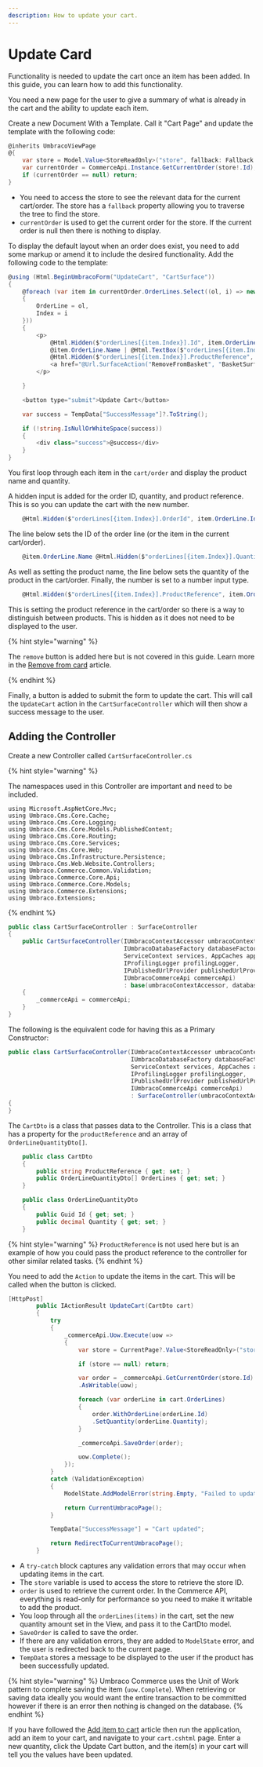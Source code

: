 ```yaml
---
description: How to update your cart.
---
```


# Update Card

Functionality is needed to update the cart once an item has been added. In this guide, you can learn how to add this functionality. 

You need a new page for the user to give a summary of what is already in the cart and the ability to update each item.

Create a new Document With a Template. Call it "Cart Page" and update the template with the following code:

```csharp
@inherits UmbracoViewPage
@{
	var store = Model.Value<StoreReadOnly>("store", fallback: Fallback.ToAncestors);
	var currentOrder = CommerceApi.Instance.GetCurrentOrder(store!.Id);
	if (currentOrder == null) return;
}
```

- You need to access the store to see the relevant data for the current cart/order. The store has a `fallback` property allowing you to traverse the tree to find the store.
- `currentOrder` is used to get the current order for the store. If the current order is null then there is nothing to display.

To display the default layout when an order does exist, you need to add some markup or amend it to include the desired functionality. Add the following code to the template:

```csharp
@using (Html.BeginUmbracoForm("UpdateCart", "CartSurface"))
{
    @foreach (var item in currentOrder.OrderLines.Select((ol, i) => new
    {
        OrderLine = ol,
        Index = i
    }))
    {
        <p>
            @Html.Hidden($"orderLines[{item.Index}].Id", item.OrderLine.Id)
            @item.OrderLine.Name | @Html.TextBox($"orderLines[{item.Index}].Quantity", (int)item.OrderLine.Quantity, new { @type = "number" })
            @Html.Hidden($"orderLines[{item.Index}].ProductReference", item.OrderLine.ProductReference)
            <a href="@Url.SurfaceAction("RemoveFromBasket", "BasketSurface", new { OrderLineId = item.OrderLine.Id })">Remove</a>
        </p>

    }

    <button type="submit">Update Cart</button>

    var success = TempData["SuccessMessage"]?.ToString();

    if (!string.IsNullOrWhiteSpace(success))
    {
        <div class="success">@success</div>
    }
}
```

You first loop through each item in the `cart/order` and display the product name and quantity.

A hidden input is added for the order ID, quantity, and product reference. This is so you can update the cart with the new number.

```csharp
    @Html.Hidden($"orderLines[{item.Index}].OrderId", item.OrderLine.Id)
```

The line below sets the ID of the order line (or the item in the current cart/order).

```csharp
    @item.OrderLine.Name @Html.Hidden($"orderLines[{item.Index}].Quantity", (int)item.OrderLine.Quantity, new { @type = "number" })
```

As well as setting the product name, the line below sets the quantity of the product in the cart/order. Finally, the number is set to a number input type.

```csharp
    @Html.Hidden($"orderLines[{item.Index}].ProductReference", item.OrderLine.ProductReference)
```

This is setting the product reference in the cart/order so there is a way to distinguish between products. This is hidden as it does not need to be displayed to the user.

{% hint style="warning" %}

The `remove` button is added here but is not covered in this guide. Learn more in the [Remove from card](delete-item.md) article.

{% endhint %}

Finally, a button is added to submit the form to update the cart. This will call the `UpdateCart` action in the `CartSurfaceController` which will then show a success message to the user.

## Adding the Controller

Create a new Controller called `CartSurfaceController.cs`

{% hint style="warning" %}

The namespaces used in this Controller are important and need to be included.

```
using Microsoft.AspNetCore.Mvc;
using Umbraco.Cms.Core.Cache;
using Umbraco.Cms.Core.Logging;
using Umbraco.Cms.Core.Models.PublishedContent;
using Umbraco.Cms.Core.Routing;
using Umbraco.Cms.Core.Services;
using Umbraco.Cms.Core.Web;
using Umbraco.Cms.Infrastructure.Persistence;
using Umbraco.Cms.Web.Website.Controllers;
using Umbraco.Commerce.Common.Validation;
using Umbraco.Commerce.Core.Api;
using Umbraco.Commerce.Core.Models;
using Umbraco.Commerce.Extensions;
using Umbraco.Extensions;
```

{% endhint %}

```csharp
public class CartSurfaceController : SurfaceController
{
    public CartSurfaceController(IUmbracoContextAccessor umbracoContextAccessor, 
                                 IUmbracoDatabaseFactory databaseFactory, 
                                 ServiceContext services, AppCaches appCaches, 
                                 IProfilingLogger profilingLogger, 
                                 IPublishedUrlProvider publishedUrlProvider, 
                                 IUmbracoCommerceApi commerceApi) 
                                 : base(umbracoContextAccessor, databaseFactory, services, appCaches, profilingLogger, publishedUrlProvider)
    {
        _commerceApi = commerceApi;
    }
}
```

The following is the equivalent code for having this as a Primary Constructor:

```csharp
public class CartSurfaceController(IUmbracoContextAccessor umbracoContextAccessor,
                                   IUmbracoDatabaseFactory databaseFactory, 
                                   ServiceContext services, AppCaches appCaches, 
                                   IProfilingLogger profilingLogger, 
                                   IPublishedUrlProvider publishedUrlProvider, 
                                   IUmbracoCommerceApi commerceApi) 
                                   : SurfaceController(umbracoContextAccessor, databaseFactory, services, appCaches, profilingLogger, publishedUrlProvider)
{
}
```

The `CartDto` is a class that passes data to the Controller. This is a class that has a property for the `productReference` and an array of `OrderLineQuantityDto[]`.

```csharp
    public class CartDto
    {
        public string ProductReference { get; set; }
        public OrderLineQuantityDto[] OrderLines { get; set; }
    }

    public class OrderLineQuantityDto
    {
        public Guid Id { get; set; }
        public decimal Quantity { get; set; }
    }
```

{% hint style="warning" %}
`ProductReference` is not used here but is an example of how you could pass the product reference to the controller for other similar related tasks.
{% endhint %}

You need to add the `Action` to update the items in the cart. This will be called when the button is clicked.

```csharp
[HttpPost]
        public IActionResult UpdateCart(CartDto cart)
        {
            try
            {
                _commerceApi.Uow.Execute(uow =>
                {
                    var store = CurrentPage?.Value<StoreReadOnly>("store", fallback: Fallback.ToAncestors);

                    if (store == null) return;

                    var order = _commerceApi.GetCurrentOrder(store.Id)
                    .AsWritable(uow);

                    foreach (var orderLine in cart.OrderLines)
                    {
                        order.WithOrderLine(orderLine.Id)
                        .SetQuantity(orderLine.Quantity);
                    }

                    _commerceApi.SaveOrder(order);

                    uow.Complete();
                });
            }
            catch (ValidationException)
            {
                ModelState.AddModelError(string.Empty, "Failed to update cart");

                return CurrentUmbracoPage();
            }

            TempData["SuccessMessage"] = "Cart updated";

            return RedirectToCurrentUmbracoPage();
        }
```

- A `try-catch` block captures any validation errors that may occur when updating items in the cart.
- The `store` variable is used to access the store to retrieve the store ID.
- `order` is used to retrieve the current order. In the Commerce API, everything is read-only for performance so you need to make it writable to add the product.
- You loop through all the `orderLines(items)` in the cart, set the new quantity amount set in the View, and pass it to the CartDto model.
- `SaveOrder` is called to save the order.
- If there are any validation errors, they are added to `ModelState` error, and the user is redirected back to the current page.
- `TempData` stores a message to be displayed to the user if the product has been successfully updated.

{% hint style="warning" %}
Umbraco Commerce uses the Unit of Work pattern to complete saving the item (`uow.Complete`). When retrieving or saving data ideally you would want the entire transaction to be committed however if there is an error then nothing is changed on the database.
{% endhint %}

If you have followed the [Add item to cart](add-item.md) article then run the application, add an item to your cart, and navigate to your `cart.cshtml` page. Enter a new quantity, click the Update Cart button, and the item(s) in your cart will tell you the values have been updated.
